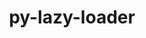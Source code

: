 ---
title: "py-lazy-loader"
layout: cache
categories: [package, develop]
meta: {"versions": ["0.4"], "compilers": ["gcc@=11.1.0", "gcc@=11.4.0", "gcc@=9.4.0", "oneapi@=2024.2.1"], "oss": ["ubuntu20.04", "ubuntu22.04"], "platforms": ["linux"], "targets": ["neoverse_v1", "neoverse_v2", "ppc64le", "x86_64_v3"], "stacks": ["data-vis-sdk", "e4s", "e4s-neoverse-v2", "e4s-neoverse_v1", "e4s-oneapi", "e4s-power", "root"], "num_specs": 27, "num_specs_by_stack": {"root": 27, "e4s-power": 4, "data-vis-sdk": 4, "e4s-neoverse_v1": 3, "e4s-neoverse-v2": 4, "e4s": 4, "e4s-oneapi": 8}}
spec_details: [{"hash": "ywxc26uw6iwfmt6os5tsekpnyxpgrfoc", "compiler": "gcc@=9.4.0", "versions": ["0.4"], "os": "ubuntu20.04", "platform": "linux", "target": "ppc64le", "variants": ["build_system=python_pip"], "stacks": ["root", "e4s-power"], "size": "-", "tarball": "https://binaries.spack.io/develop/build_cache/linux-ubuntu20.04-ppc64le/gcc-9.4.0/py-lazy-loader-0.4/linux-ubuntu20.04-ppc64le-gcc-9.4.0-py-lazy-loader-0.4-ywxc26uw6iwfmt6os5tsekpnyxpgrfoc.spack"}, {"hash": "mf447savpxopix6uuw3hwa5pqpup65ty", "compiler": "gcc@=9.4.0", "versions": ["0.4"], "os": "ubuntu20.04", "platform": "linux", "target": "ppc64le", "variants": ["build_system=python_pip"], "stacks": ["root", "e4s-power"], "size": "-", "tarball": "https://binaries.spack.io/develop/build_cache/linux-ubuntu20.04-ppc64le/gcc-9.4.0/py-lazy-loader-0.4/linux-ubuntu20.04-ppc64le-gcc-9.4.0-py-lazy-loader-0.4-mf447savpxopix6uuw3hwa5pqpup65ty.spack"}, {"hash": "zf4bdbc6gm5v54i5fdotvsicz3tt33ql", "compiler": "gcc@=9.4.0", "versions": ["0.4"], "os": "ubuntu20.04", "platform": "linux", "target": "ppc64le", "variants": ["build_system=python_pip"], "stacks": ["root", "e4s-power"], "size": "-", "tarball": "https://binaries.spack.io/develop/build_cache/linux-ubuntu20.04-ppc64le/gcc-9.4.0/py-lazy-loader-0.4/linux-ubuntu20.04-ppc64le-gcc-9.4.0-py-lazy-loader-0.4-zf4bdbc6gm5v54i5fdotvsicz3tt33ql.spack"}, {"hash": "p7cr6cmhms3nqhcatctxebgudbxv5ovy", "compiler": "gcc@=9.4.0", "versions": ["0.4"], "os": "ubuntu20.04", "platform": "linux", "target": "ppc64le", "variants": ["build_system=python_pip"], "stacks": ["root", "e4s-power"], "size": "-", "tarball": "https://binaries.spack.io/develop/build_cache/linux-ubuntu20.04-ppc64le/gcc-9.4.0/py-lazy-loader-0.4/linux-ubuntu20.04-ppc64le-gcc-9.4.0-py-lazy-loader-0.4-p7cr6cmhms3nqhcatctxebgudbxv5ovy.spack"}, {"hash": "ejhk4od7frnyvzi6kc6treqv6mbwsap5", "compiler": "gcc@=11.1.0", "versions": ["0.4"], "os": "ubuntu20.04", "platform": "linux", "target": "x86_64_v3", "variants": ["build_system=python_pip"], "stacks": ["data-vis-sdk", "root"], "size": "-", "tarball": "https://binaries.spack.io/develop/build_cache/linux-ubuntu20.04-x86_64_v3/gcc-11.1.0/py-lazy-loader-0.4/linux-ubuntu20.04-x86_64_v3-gcc-11.1.0-py-lazy-loader-0.4-ejhk4od7frnyvzi6kc6treqv6mbwsap5.spack"}, {"hash": "pqprsbrzifqwexq2iilrrftyhyphzu3s", "compiler": "gcc@=11.1.0", "versions": ["0.4"], "os": "ubuntu20.04", "platform": "linux", "target": "x86_64_v3", "variants": ["build_system=python_pip"], "stacks": ["data-vis-sdk", "root"], "size": "-", "tarball": "https://binaries.spack.io/develop/build_cache/linux-ubuntu20.04-x86_64_v3/gcc-11.1.0/py-lazy-loader-0.4/linux-ubuntu20.04-x86_64_v3-gcc-11.1.0-py-lazy-loader-0.4-pqprsbrzifqwexq2iilrrftyhyphzu3s.spack"}, {"hash": "w7jjqju4dpmepgoyur6p6mtgxnfbtm4t", "compiler": "gcc@=11.1.0", "versions": ["0.4"], "os": "ubuntu20.04", "platform": "linux", "target": "x86_64_v3", "variants": ["build_system=python_pip"], "stacks": ["data-vis-sdk", "root"], "size": "-", "tarball": "https://binaries.spack.io/develop/build_cache/linux-ubuntu20.04-x86_64_v3/gcc-11.1.0/py-lazy-loader-0.4/linux-ubuntu20.04-x86_64_v3-gcc-11.1.0-py-lazy-loader-0.4-w7jjqju4dpmepgoyur6p6mtgxnfbtm4t.spack"}, {"hash": "63iokooadqqzycuuiubiaq3wdy2dytk5", "compiler": "gcc@=11.1.0", "versions": ["0.4"], "os": "ubuntu20.04", "platform": "linux", "target": "x86_64_v3", "variants": ["build_system=python_pip"], "stacks": ["data-vis-sdk", "root"], "size": "-", "tarball": "https://binaries.spack.io/develop/build_cache/linux-ubuntu20.04-x86_64_v3/gcc-11.1.0/py-lazy-loader-0.4/linux-ubuntu20.04-x86_64_v3-gcc-11.1.0-py-lazy-loader-0.4-63iokooadqqzycuuiubiaq3wdy2dytk5.spack"}, {"hash": "pg2kr4apsclppm64y34szjtnprp5ruw5", "compiler": "gcc@=11.4.0", "versions": ["0.4"], "os": "ubuntu22.04", "platform": "linux", "target": "neoverse_v1", "variants": ["build_system=python_pip"], "stacks": ["e4s-neoverse_v1", "root"], "size": "-", "tarball": "https://binaries.spack.io/develop/build_cache/linux-ubuntu22.04-neoverse_v1/gcc-11.4.0/py-lazy-loader-0.4/linux-ubuntu22.04-neoverse_v1-gcc-11.4.0-py-lazy-loader-0.4-pg2kr4apsclppm64y34szjtnprp5ruw5.spack"}, {"hash": "joeprt57szliedldg2ttq6pbw6l7s36g", "compiler": "gcc@=11.4.0", "versions": ["0.4"], "os": "ubuntu22.04", "platform": "linux", "target": "neoverse_v1", "variants": ["build_system=python_pip"], "stacks": ["e4s-neoverse_v1", "root"], "size": "-", "tarball": "https://binaries.spack.io/develop/build_cache/linux-ubuntu22.04-neoverse_v1/gcc-11.4.0/py-lazy-loader-0.4/linux-ubuntu22.04-neoverse_v1-gcc-11.4.0-py-lazy-loader-0.4-joeprt57szliedldg2ttq6pbw6l7s36g.spack"}, {"hash": "aabe56sikjpphoehyh2dq2xbr4gkr6d6", "compiler": "gcc@=11.4.0", "versions": ["0.4"], "os": "ubuntu22.04", "platform": "linux", "target": "neoverse_v1", "variants": ["build_system=python_pip"], "stacks": ["e4s-neoverse_v1", "root"], "size": "-", "tarball": "https://binaries.spack.io/develop/build_cache/linux-ubuntu22.04-neoverse_v1/gcc-11.4.0/py-lazy-loader-0.4/linux-ubuntu22.04-neoverse_v1-gcc-11.4.0-py-lazy-loader-0.4-aabe56sikjpphoehyh2dq2xbr4gkr6d6.spack"}, {"hash": "omugdt45l25aoqpkntqniisn6tbuis5w", "compiler": "gcc@=11.4.0", "versions": ["0.4"], "os": "ubuntu22.04", "platform": "linux", "target": "neoverse_v2", "variants": ["build_system=python_pip"], "stacks": ["root", "e4s-neoverse-v2"], "size": "-", "tarball": "https://binaries.spack.io/develop/build_cache/linux-ubuntu22.04-neoverse_v2/gcc-11.4.0/py-lazy-loader-0.4/linux-ubuntu22.04-neoverse_v2-gcc-11.4.0-py-lazy-loader-0.4-omugdt45l25aoqpkntqniisn6tbuis5w.spack"}, {"hash": "rruzhjjzewra6yfwj3vdf7nela3lufxj", "compiler": "gcc@=11.4.0", "versions": ["0.4"], "os": "ubuntu22.04", "platform": "linux", "target": "neoverse_v2", "variants": ["build_system=python_pip"], "stacks": ["root", "e4s-neoverse-v2"], "size": "-", "tarball": "https://binaries.spack.io/develop/build_cache/linux-ubuntu22.04-neoverse_v2/gcc-11.4.0/py-lazy-loader-0.4/linux-ubuntu22.04-neoverse_v2-gcc-11.4.0-py-lazy-loader-0.4-rruzhjjzewra6yfwj3vdf7nela3lufxj.spack"}, {"hash": "5637zy77supiz5wc37ffxp4hk4fqcd3z", "compiler": "gcc@=11.4.0", "versions": ["0.4"], "os": "ubuntu22.04", "platform": "linux", "target": "neoverse_v2", "variants": ["build_system=python_pip"], "stacks": ["root", "e4s-neoverse-v2"], "size": "-", "tarball": "https://binaries.spack.io/develop/build_cache/linux-ubuntu22.04-neoverse_v2/gcc-11.4.0/py-lazy-loader-0.4/linux-ubuntu22.04-neoverse_v2-gcc-11.4.0-py-lazy-loader-0.4-5637zy77supiz5wc37ffxp4hk4fqcd3z.spack"}, {"hash": "m4cr2wdi7vxvcwn5ksgxluqzwatonlhd", "compiler": "gcc@=11.4.0", "versions": ["0.4"], "os": "ubuntu22.04", "platform": "linux", "target": "neoverse_v2", "variants": ["build_system=python_pip"], "stacks": ["root", "e4s-neoverse-v2"], "size": "-", "tarball": "https://binaries.spack.io/develop/build_cache/linux-ubuntu22.04-neoverse_v2/gcc-11.4.0/py-lazy-loader-0.4/linux-ubuntu22.04-neoverse_v2-gcc-11.4.0-py-lazy-loader-0.4-m4cr2wdi7vxvcwn5ksgxluqzwatonlhd.spack"}, {"hash": "rd2inffkll2htpac54lbcm7jq4nuplby", "compiler": "gcc@=11.4.0", "versions": ["0.4"], "os": "ubuntu22.04", "platform": "linux", "target": "x86_64_v3", "variants": ["build_system=python_pip"], "stacks": ["e4s", "root"], "size": "-", "tarball": "https://binaries.spack.io/develop/build_cache/linux-ubuntu22.04-x86_64_v3/gcc-11.4.0/py-lazy-loader-0.4/linux-ubuntu22.04-x86_64_v3-gcc-11.4.0-py-lazy-loader-0.4-rd2inffkll2htpac54lbcm7jq4nuplby.spack"}, {"hash": "eyeosuvdomh27jwoqwz6ci7ajmwfcfey", "compiler": "gcc@=11.4.0", "versions": ["0.4"], "os": "ubuntu22.04", "platform": "linux", "target": "x86_64_v3", "variants": ["build_system=python_pip"], "stacks": ["e4s", "root"], "size": "-", "tarball": "https://binaries.spack.io/develop/build_cache/linux-ubuntu22.04-x86_64_v3/gcc-11.4.0/py-lazy-loader-0.4/linux-ubuntu22.04-x86_64_v3-gcc-11.4.0-py-lazy-loader-0.4-eyeosuvdomh27jwoqwz6ci7ajmwfcfey.spack"}, {"hash": "l6bjvo5pzw3wdvlujqwxxd6m7fym352d", "compiler": "gcc@=11.4.0", "versions": ["0.4"], "os": "ubuntu22.04", "platform": "linux", "target": "x86_64_v3", "variants": ["build_system=python_pip"], "stacks": ["e4s", "root"], "size": "-", "tarball": "https://binaries.spack.io/develop/build_cache/linux-ubuntu22.04-x86_64_v3/gcc-11.4.0/py-lazy-loader-0.4/linux-ubuntu22.04-x86_64_v3-gcc-11.4.0-py-lazy-loader-0.4-l6bjvo5pzw3wdvlujqwxxd6m7fym352d.spack"}, {"hash": "mqm7qjnfwdvw6gl7f4vcrrjqdspsxo3z", "compiler": "gcc@=11.4.0", "versions": ["0.4"], "os": "ubuntu22.04", "platform": "linux", "target": "x86_64_v3", "variants": ["build_system=python_pip"], "stacks": ["e4s", "root"], "size": "-", "tarball": "https://binaries.spack.io/develop/build_cache/linux-ubuntu22.04-x86_64_v3/gcc-11.4.0/py-lazy-loader-0.4/linux-ubuntu22.04-x86_64_v3-gcc-11.4.0-py-lazy-loader-0.4-mqm7qjnfwdvw6gl7f4vcrrjqdspsxo3z.spack"}, {"hash": "f5qbrnh2kj4tsuwym5ixlisx3hda4b7x", "compiler": "oneapi@=2024.2.1", "versions": ["0.4"], "os": "ubuntu22.04", "platform": "linux", "target": "x86_64_v3", "variants": ["build_system=python_pip"], "stacks": ["e4s-oneapi", "root"], "size": "-", "tarball": "https://binaries.spack.io/develop/build_cache/linux-ubuntu22.04-x86_64_v3/oneapi-2024.2.1/py-lazy-loader-0.4/linux-ubuntu22.04-x86_64_v3-oneapi-2024.2.1-py-lazy-loader-0.4-f5qbrnh2kj4tsuwym5ixlisx3hda4b7x.spack"}, {"hash": "sjxhz7xh742vaqlcvxajwqi3xbfv7s2q", "compiler": "oneapi@=2024.2.1", "versions": ["0.4"], "os": "ubuntu22.04", "platform": "linux", "target": "x86_64_v3", "variants": ["build_system=python_pip"], "stacks": ["e4s-oneapi", "root"], "size": "-", "tarball": "https://binaries.spack.io/develop/build_cache/linux-ubuntu22.04-x86_64_v3/oneapi-2024.2.1/py-lazy-loader-0.4/linux-ubuntu22.04-x86_64_v3-oneapi-2024.2.1-py-lazy-loader-0.4-sjxhz7xh742vaqlcvxajwqi3xbfv7s2q.spack"}, {"hash": "aanhbm7s2rndvldtb226mdk7huelzq5q", "compiler": "oneapi@=2024.2.1", "versions": ["0.4"], "os": "ubuntu22.04", "platform": "linux", "target": "x86_64_v3", "variants": ["build_system=python_pip"], "stacks": ["e4s-oneapi", "root"], "size": "-", "tarball": "https://binaries.spack.io/develop/build_cache/linux-ubuntu22.04-x86_64_v3/oneapi-2024.2.1/py-lazy-loader-0.4/linux-ubuntu22.04-x86_64_v3-oneapi-2024.2.1-py-lazy-loader-0.4-aanhbm7s2rndvldtb226mdk7huelzq5q.spack"}, {"hash": "ijwwz24tzc5lvdtjcw24bzucizhqq6c6", "compiler": "oneapi@=2024.2.1", "versions": ["0.4"], "os": "ubuntu22.04", "platform": "linux", "target": "x86_64_v3", "variants": ["build_system=python_pip"], "stacks": ["e4s-oneapi", "root"], "size": "-", "tarball": "https://binaries.spack.io/develop/build_cache/linux-ubuntu22.04-x86_64_v3/oneapi-2024.2.1/py-lazy-loader-0.4/linux-ubuntu22.04-x86_64_v3-oneapi-2024.2.1-py-lazy-loader-0.4-ijwwz24tzc5lvdtjcw24bzucizhqq6c6.spack"}, {"hash": "upnvyeuk7qaofetnksleznux3k4eekps", "compiler": "oneapi@=2024.2.1", "versions": ["0.4"], "os": "ubuntu22.04", "platform": "linux", "target": "x86_64_v3", "variants": ["build_system=python_pip"], "stacks": ["e4s-oneapi", "root"], "size": "-", "tarball": "https://binaries.spack.io/develop/build_cache/linux-ubuntu22.04-x86_64_v3/oneapi-2024.2.1/py-lazy-loader-0.4/linux-ubuntu22.04-x86_64_v3-oneapi-2024.2.1-py-lazy-loader-0.4-upnvyeuk7qaofetnksleznux3k4eekps.spack"}, {"hash": "zfyl7tfssavmmghj6knwgnwapgxoqs3w", "compiler": "oneapi@=2024.2.1", "versions": ["0.4"], "os": "ubuntu22.04", "platform": "linux", "target": "x86_64_v3", "variants": ["build_system=python_pip"], "stacks": ["e4s-oneapi", "root"], "size": "-", "tarball": "https://binaries.spack.io/develop/build_cache/linux-ubuntu22.04-x86_64_v3/oneapi-2024.2.1/py-lazy-loader-0.4/linux-ubuntu22.04-x86_64_v3-oneapi-2024.2.1-py-lazy-loader-0.4-zfyl7tfssavmmghj6knwgnwapgxoqs3w.spack"}, {"hash": "xr235l4jncyzxcsgbenemtjhc5beca2c", "compiler": "oneapi@=2024.2.1", "versions": ["0.4"], "os": "ubuntu22.04", "platform": "linux", "target": "x86_64_v3", "variants": ["build_system=python_pip"], "stacks": ["e4s-oneapi", "root"], "size": "-", "tarball": "https://binaries.spack.io/develop/build_cache/linux-ubuntu22.04-x86_64_v3/oneapi-2024.2.1/py-lazy-loader-0.4/linux-ubuntu22.04-x86_64_v3-oneapi-2024.2.1-py-lazy-loader-0.4-xr235l4jncyzxcsgbenemtjhc5beca2c.spack"}, {"hash": "pu3h754lia5imjroessup3kno6m2c527", "compiler": "oneapi@=2024.2.1", "versions": ["0.4"], "os": "ubuntu22.04", "platform": "linux", "target": "x86_64_v3", "variants": ["build_system=python_pip"], "stacks": ["e4s-oneapi", "root"], "size": "-", "tarball": "https://binaries.spack.io/develop/build_cache/linux-ubuntu22.04-x86_64_v3/oneapi-2024.2.1/py-lazy-loader-0.4/linux-ubuntu22.04-x86_64_v3-oneapi-2024.2.1-py-lazy-loader-0.4-pu3h754lia5imjroessup3kno6m2c527.spack"}]
---